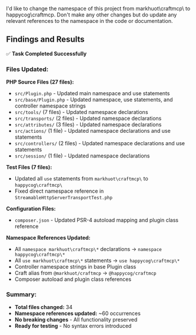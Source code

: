 I'd like to change the namespace of this project from markhuot\craftmcp\ to happycog\craftmcp\. Don't make any other
changes but do update any relevant references to the namespace in the code or documentation.

## Findings and Results

✅ **Task Completed Successfully**

### Files Updated:

**PHP Source Files (27 files):**
- `src/Plugin.php` - Updated main namespace and use statements
- `src/base/Plugin.php` - Updated namespace, use statements, and controller namespace strings
- `src/tools/` (7 files) - Updated namespace declarations
- `src/transports/` (2 files) - Updated namespace declarations  
- `src/attributes/` (3 files) - Updated namespace declarations
- `src/actions/` (1 file) - Updated namespace declarations and use statements
- `src/controllers/` (2 files) - Updated namespace declarations and use statements
- `src/session/` (1 file) - Updated namespace declarations

**Test Files (7 files):**
- Updated all `use` statements from `markhuot\craftmcp\` to `happycog\craftmcp\`
- Fixed direct namespace reference in `StreamableHttpServerTransportTest.php`

**Configuration Files:**
- `composer.json` - Updated PSR-4 autoload mapping and plugin class reference

**Namespace References Updated:**
- All `namespace markhuot\craftmcp\*` declarations → `namespace happycog\craftmcp\*`
- All `use markhuot\craftmcp\*` statements → `use happycog\craftmcp\*`
- Controller namespace strings in base Plugin class
- Craft alias from `@markhuot/craftmcp` → `@happycog/craftmcp`
- Composer autoload and plugin class references

### Summary:
- **Total files changed:** 34
- **Namespace references updated:** ~60 occurrences
- **No breaking changes** - All functionality preserved
- **Ready for testing** - No syntax errors introduced
